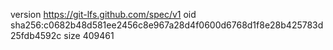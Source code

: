 version https://git-lfs.github.com/spec/v1
oid sha256:c0682b48d581ee2456c8e967a28d4f0600d6768d1f8e28b425783d25fdb4592c
size 409461
